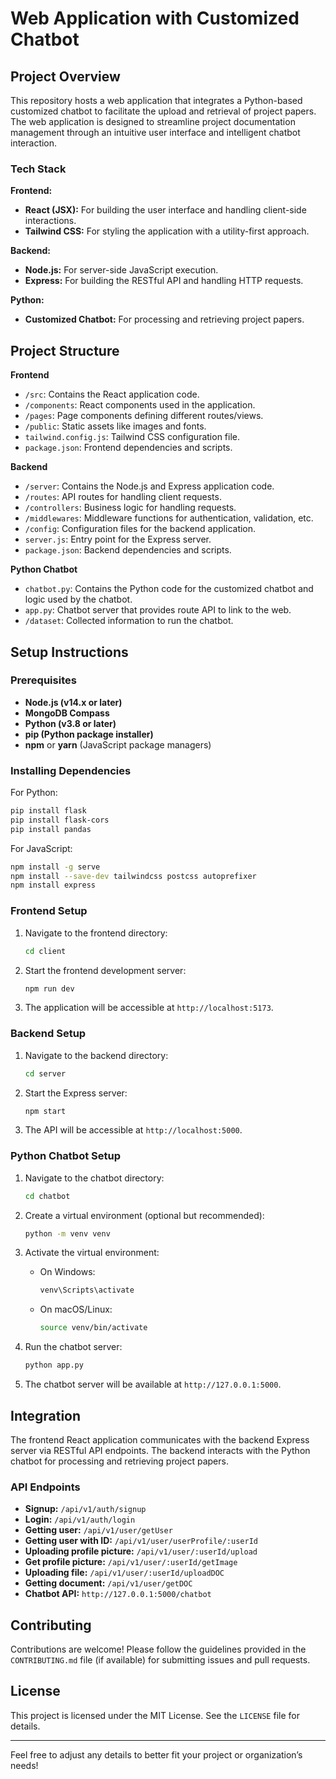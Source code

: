 # Web Application with Customized Chatbot


## Project Overview

This repository hosts a web application that integrates a Python-based customized chatbot to facilitate the upload and retrieval of project papers. The web application is designed to streamline project documentation management through an intuitive user interface and intelligent chatbot interaction.

### Tech Stack

**Frontend:**
- **React (JSX):** For building the user interface and handling client-side interactions.
- **Tailwind CSS:** For styling the application with a utility-first approach.

**Backend:**
- **Node.js:** For server-side JavaScript execution.
- **Express:** For building the RESTful API and handling HTTP requests.

**Python:**
- **Customized Chatbot:** For processing and retrieving project papers.

## Project Structure

**Frontend**
- `/src`: Contains the React application code.
- `/components`: React components used in the application.
- `/pages`: Page components defining different routes/views.
- `/public`: Static assets like images and fonts.
- `tailwind.config.js`: Tailwind CSS configuration file.
- `package.json`: Frontend dependencies and scripts.

**Backend**
- `/server`: Contains the Node.js and Express application code.
- `/routes`: API routes for handling client requests.
- `/controllers`: Business logic for handling requests.
- `/middlewares`: Middleware functions for authentication, validation, etc.
- `/config`: Configuration files for the backend application.
- `server.js`: Entry point for the Express server.
- `package.json`: Backend dependencies and scripts.

**Python Chatbot**
- `chatbot.py`: Contains the Python code for the customized chatbot and logic used by the chatbot.
- `app.py`: Chatbot server that provides route API to link to the web.
- `/dataset`: Collected information to run the chatbot.

## Setup Instructions

### Prerequisites

- **Node.js (v14.x or later)**
- **MongoDB Compass**
- **Python (v3.8 or later)**
- **pip (Python package installer)**
- **npm** or **yarn** (JavaScript package managers)

### Installing Dependencies

For Python:
```bash
pip install flask
pip install flask-cors
pip install pandas
```

For JavaScript:
```bash
npm install -g serve
npm install --save-dev tailwindcss postcss autoprefixer
npm install express
```

### Frontend Setup

1. Navigate to the frontend directory:
    ```bash
    cd client
    ```

2. Start the frontend development server:
    ```bash
    npm run dev
    ```

3. The application will be accessible at `http://localhost:5173`.

### Backend Setup

1. Navigate to the backend directory:
    ```bash
    cd server
    ```

2. Start the Express server:
    ```bash
    npm start
    ```

3. The API will be accessible at `http://localhost:5000`.

### Python Chatbot Setup

1. Navigate to the chatbot directory:
    ```bash
    cd chatbot
    ```

2. Create a virtual environment (optional but recommended):
    ```bash
    python -m venv venv
    ```

3. Activate the virtual environment:
   - On Windows:
     ```bash
     venv\Scripts\activate
     ```
   - On macOS/Linux:
     ```bash
     source venv/bin/activate
     ```

4. Run the chatbot server:
    ```bash
    python app.py
    ```

5. The chatbot server will be available at `http://127.0.0.1:5000`.

## Integration

The frontend React application communicates with the backend Express server via RESTful API endpoints. The backend interacts with the Python chatbot for processing and retrieving project papers.

### API Endpoints

- **Signup:** `/api/v1/auth/signup`
- **Login:** `/api/v1/auth/login`
- **Getting user:** `/api/v1/user/getUser`
- **Getting user with ID:** `/api/v1/user/userProfile/:userId`
- **Uploading profile picture:** `/api/v1/user/:userId/upload`
- **Get profile picture:** `/api/v1/user/:userId/getImage`
- **Uploading file:** `/api/v1/user/:userId/uploadDOC`
- **Getting document:** `/api/v1/user/getDOC`
- **Chatbot API:** `http://127.0.0.1:5000/chatbot`

## Contributing

Contributions are welcome! Please follow the guidelines provided in the `CONTRIBUTING.md` file (if available) for submitting issues and pull requests.

## License

This project is licensed under the MIT License. See the `LICENSE` file for details.

---

Feel free to adjust any details to better fit your project or organization’s needs!
